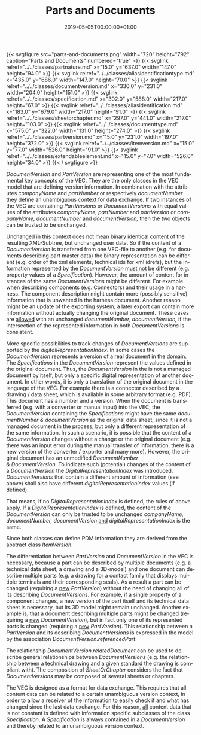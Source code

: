 ﻿---
title: Parts and Documents
toc: false
type: specs
date: "2019-05-05T00:00:00+01:00"
draft: false
menu:
  vec120:
    identifier: key-concepts/parts-and-documents    
    parent: key-concepts
    weight: 1001001 

# Prev/next pager order (if `docs_section_pager` enabled in `params.toml`)
weight: 1001001
---
{{< svgfigure src="parts-and-documents.png" width="720" height="792" caption="Parts and Documents" numbered="true" >}}
  {{< svglink relref="../../classes/partnature.md" x="15.0" y="637.0" width="147.0" height="94.0" >}}
  {{< svglink relref="../../classes/aliasidentificationtype.md" x="435.0" y="686.0" width="147.0" height="70.0" >}}
  {{< svglink relref="../../classes/documentversion.md" x="330.0" y="231.0" width="204.0" height="151.0" >}}
  {{< svglink relref="../../classes/specification.md" x="302.0" y="588.0" width="217.0" height="67.0" >}}
  {{< svglink relref="../../classes/aliasidentification.md" x="183.0" y="679.0" width="217.0" height="91.0" >}}
  {{< svglink relref="../../classes/sheetorchapter.md" x="297.0" y="441.0" width="217.0" height="103.0" >}}
  {{< svglink relref="../../classes/documenttype.md" x="575.0" y="322.0" width="131.0" height="274.0" >}}
  {{< svglink relref="../../classes/partversion.md" x="15.0" y="231.0" width="197.0" height="372.0" >}}
  {{< svglink relref="../../classes/itemversion.md" x="15.0" y="77.0" width="526.0" height="91.0" >}}
  {{< svglink relref="../../classes/extendableelement.md" x="15.0" y="7.0" width="526.0" height="34.0" >}}
{{< / svgfigure >}}
<html>   <head>     </head>   <body>     <p> <span lang="EN-GB"><i>DocumentVersion </i></span><span lang="EN-GB">and <i>PartVersion</i> are representing one of the most fundamental key concepts of the VEC. They are the only classes in the VEC model that are defining version information. In combination with the attributes <i>companyName</i> and <i>partNumber</i> or respectively <i>documentNumber </i>they define an unambiguous context for data exchange. If two instances of the VEC are containing <i>PartVersions</i> or <i>DocumentVersions</i> with equal values of the attributes <i>companyName, partNumber</i> and <i>partVersion</i> or </span><span lang="EN-GB"><i>companyName, documentNumber</i></span><span lang="EN-GB"> and <i>documentVersion, </i>then the two objects can be trusted to be unchanged.</span><span lang="EN-GB"> </span>      </p>      <p> <span lang="EN-GB">Unchanged in this context does not mean binary identical content of the resulting XML-Subtree, but unchanged user data. So if the content of a <i>DocumentVersion </i>is transfered from one VEC-file to another (e.g. for documents describing part master data) the binary representation can be different (e.g. order of the xml elements, technical ids for xml idrefs), but the information represented by the <i>DocumentVersion</i> <u>must not</u> be different (e.g. property values of a <i>Specification</i>). However, the amount of content for instances of the same <i>DocumentVersions </i>might be different. For example when describing components (e.g. Connectors) and their usage in a harness. The component description might contain more (possibly sensitive) information that is unwanted in the harness document. Another reason might be an update of the exporting system, a later export can contain more information without actually changing the original document. These cases are <u>allowed</u> with an unchanged <i>documentNumber, documentVersion, </i>if<i> </i>the intersection of the represented information in both <i>DocumentVersions</i> is consistent.</span>      </p>      <p> <span lang="EN-GB">More specific possibilities to track changes of <i>DocumentVersions</i> are supported by the <i>digitalRepresentationIndex</i>. In some cases the <i>DocumentVersion</i> represents a version of a real document in the domain. The <i>Specifications</i> in the <i>DocumentVersion </i>represent the values defined in the original document. Thus, the <i>DocumentVersion </i>in the is not a managed document by itself, but only a specific digital representation of another document. In other words, it is only a translation of the original document in the language of the VEC.&#160;For example there is a connector described by a drawing /&#160;data sheet, which is available in some arbitrary format (e.g. PDF). This document has a number and a version. When the document is transferred (e.g. with a converter or manual input) into the VEC, the <i>DocumentVersion </i>containing the <i>Specifications</i> might have the same <i>documentNumber &amp;&#160;documentVersion</i> as the original data sheet, since it is not a managed document in the process, but only a different representation of the same information. In such a scenario, it is possible that the content of a <i>DocumentVersion</i> changes without a change or the original document (e.g. there was an input error during the manual transfer of information, there is a new version of the converter&#160;/ exporter and many more). However, the original document has an unmodified <i>DocumentNumber &amp;&#160;DocumentVersion.</i>&#160;To indicate such (potential) changes of the content of a <i>DocumentVersion</i> the <i>DigitalRepresentationIndex </i>was introduced. <i>DocumentVersions </i>that contain a different amount of information (see above)&#160;shall also have different <i>digitalRepresentationIndex </i>values (if defined).</span>      </p>      <p> <span lang="EN-GB">That means, if no <i>DigitalRepresentationIndex</i> is<i> </i>defined, the rules of above apply. If a <i>DigitalRepresentationIndex </i>is defined, the content of the <i>DocumentVersion</i> can only be trusted to be unchanged </span><span lang="EN-GB"><i>companyName, documentNumber, </i></span><i><span lang="EN-GB">documentVersion </span></i><span lang="EN-GB"><u>and</u> <i>digitalRepresentationIndex</i> is the same.</span>      </p>      <p> <span lang="EN-GB">Since both classes can define PDM&#160;information they are derived from the abstract class <i>ItemVersion</i>.</span>      </p>      <p> <span lang="EN-GB">The differentiation between <i>PartVersion </i>and <i>DocumentVersion </i>in the VEC&#160;is necessary, because a part can be described by multiple documents (e.g. a technical data sheet, a drawing and a 3D-model) and one document can describe multiple parts (e.g. a drawing for a contact family that displays multiple terminals and their corresponding seals). As a result a part can be changed (requiring a <u>new</u> <i>PartVersion</i>)&#160;without the need of changing all of its describing <i>DocumentVersions. </i>For example, if a single property of a component changes, a new version of the part itself and its technical data sheet is necessary, but its 3D model might remain unchanged. Another example is, that a document describing multiple parts might be changed (requiring a <u>new</u> <i>DocumentVersion</i>), but in fact only one of its represented parts is changed (requiring a <u>new</u> <i>PartVersion</i>). This relationship between a <i>PartVersion</i> and its describing <i>DocumentVersions</i> is expressed in the model by the association <i>DocumentVersion.referencedPart</i>.</span>      </p>      <p> <span lang="EN-US">The relationship <i>DocumentVersion.relatedDocument</i> can be used to describe general relationships between <i>DocumentVersions</i> (e.g. the relationship between a technical drawing and a given standard the drawing is compliant with). The composition of <i>SheetOrChapter</i> considers the fact that <i>DocumentVersions</i> may be composed of several sheets or chapters.</span>      </p>      <p> The VEC is designed as a format for data exchange. This requires that all content data can be related to a certain unambiguous version context, in order to allow a receiver of the information to easily check if and what has changed since the last data exchange. For this reason, <u>all</u> content data that is not constant is defined with information specific subclasses of the class <i>Specification</i>. A <i>Specification</i> is always contained in a <i>DocumentVersion </i>and thereby related to an unambiguous version context.      </p>  </body> </html>
